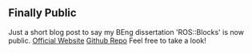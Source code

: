 ##  Finally Public

Just a short blog post to say my BEng dissertation 'ROS::Blocks' is now
public. [Official Website](http://calumk.com/dissertation) [Github
Repo](https://github.com/calumk/ROS-Blocks) Feel free to take a look!


